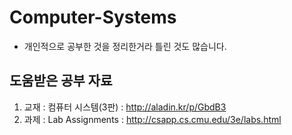 # Computer-Systems
- 개인적으로 공부한 것을 정리한거라 틀린 것도 많습니다.
## 도움받은 공부 자료
   1. 교재 : 컴퓨터 시스템(3판) : http://aladin.kr/p/GbdB3
   2. 과제 : Lab Assignments : http://csapp.cs.cmu.edu/3e/labs.html
